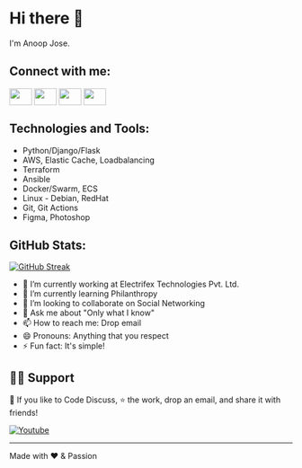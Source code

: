# Hi there 👋
I'm Anoop Jose.

## Connect with me:
<p align="left">
<a href="your link" target="blank"><img align="center" src="https://cdn.jsdelivr.net/npm/simple-icons@3.0.1/icons/twitter.svg" alt="" height="30" width="40" /></a>
<a href="your link" target="blank"><img align="center" src="https://cdn.jsdelivr.net/npm/simple-icons@3.0.1/icons/linkedin.svg" alt="" height="30" width="40" /></a>
<a href="your link" target="blank"><img align="center" src="https://cdn.jsdelivr.net/npm/simple-icons@3.0.1/icons/instagram.svg" alt="" height="30" width="40" /></a>
<a href="your link" target="blank"><img align="center" src="https://cdn.jsdelivr.net/npm/simple-icons@3.0.1/icons/youtube.svg" alt="" height="30" width="40" /></a>
</p>

## Technologies and Tools:
- Python/Django/Flask
- AWS, Elastic Cache, Loadbalancing
- Terraform
- Ansible
- Docker/Swarm, ECS
- Linux - Debian, RedHat
- Git, Git Actions
- Figma, Photoshop

## GitHub Stats:
[![GitHub Streak](https://streak-stats.demolab.com?user=anoopefx&hide_border=true&date_format=M%20j%5B%2C%20Y%5D&exclude_days=Sun%2CSat)](https://git.io/streak-stats)

- 🔭 I’m currently working at Electrifex Technologies Pvt. Ltd.
- 🌱 I’m currently learning Philanthropy
- 👯 I’m looking to collaborate on Social Networking
- 💬 Ask me about "Only what I know"
- 📫 How to reach me: Drop email
- 😄 Pronouns: Anything that you respect
- ⚡ Fun fact: It's simple!

## 🙋‍♂️ Support

💙 If you like to Code Discuss, ⭐ the work, drop an email, and share it with friends!

<p align="left">
  <a href="https://www.youtube.com"><img alt="Youtube" title="Youtube" src="https://img.shields.io/badge/-Subscribe-red?style=for-the-badge&logo=youtube&logoColor=white"/></a>
</p>

---

Made with ❤️ & Passion
